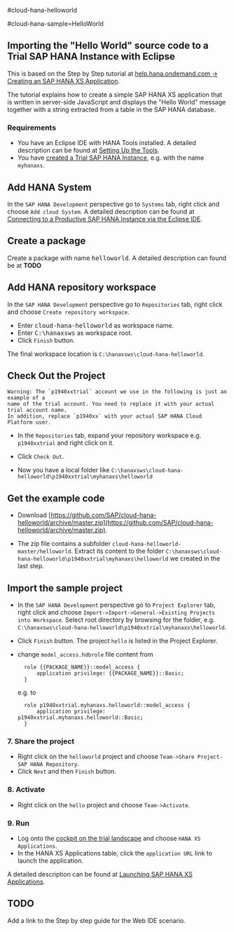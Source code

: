 #cloud-hana-helloworld

 #cloud-hana-sample=HelloWorld

## Importing the "Hello World" source code to a Trial SAP HANA Instance with Eclipse

This is based on the Step by Step tutorial at [help.hana.ondemand.com -> Creating an SAP HANA XS Application](https://help.hana.ondemand.com/help/frameset.htm?3762b229a4074fc59ac6a9ee7404f8c9.html).

The tutorial explains how to create a simple SAP HANA XS application that is written in server-side JavaScript and displays the "Hello World" message together with a string extracted from a table in the SAP HANA database.

### Requirements

- You have an Eclipse IDE with HANA Tools installed. A detailed description can be found at [Setting Up the Tools](https://help.hana.ondemand.com/help/frameset.htm?b0e351ada628458cb8906f55bcac4755.html).
- You have [created a Trial SAP HANA Instance](https://help.hana.ondemand.com/help/frameset.htm?1a597a4505fc4178acf2232ee0fda081.html), e.g. with the name `myhanaxs`.

## Add HANA System

In the `SAP HANA Development` perspective go to `Systems` tab, right click and choose `Add cloud System`. A detailed description can be found at [Connecting to a Productive SAP HANA Instance via the Eclipse IDE](https://help.hana.ondemand.com/help/frameset.htm?4efc124a0ccc42b3b502ad3a3908d23d.html).

## Create a package
Create a package with name <kbd>helloworld</kbd>. A detailed description can found be at **TODO**

## Add HANA repository workspace
In the `SAP HANA Development` perspective go to `Repositories` tab, right click and choose `Create repository workspace`.

- Enter <kbd>cloud-hana-helloworld</kbd> as workspace name.
- Enter <kbd>C:\hanaxsws</kbd> as workspace root.
- Click `Finish` button.

The final workspace location is `C:\hanaxsws\cloud-hana-helloworld`.

## Check Out the Project
    Warning: The `p1940xxtrial` account we use in the following is just an example of a
    name of the trial account. You need to replace it with your actual trial account name.
    In addition, replace `p1940xx` with your actual SAP HANA Cloud Platform user.

- In the `Repositories` tab, expand your repository workspace e.g. `p1940xxtrial` and right click on it.
- Click `Check Out`.

- Now you have a local folder like `C:\hanaxsws\cloud-hana-helloworld\p1940xxtrial\myhanaxs\helloworld`

## Get the example code
- Download [https://github.com/SAP/cloud-hana-helloworld/archive/master.zip](https://github.com/SAP/cloud-hana-helloworld/archive/master.zip).

- The zip file contains a subfolder `cloud-hana-helloworld-master/helloworld`. Extract its content to the folder `C:\hanaxsws\cloud-hana-helloworld\p1940xxtrial\myhanaxs\helloworld` we created in the last step.

## Import the sample project
- In the `SAP HANA Development` perspective go to `Project Explorer` tab, right click and choose `Import->Import->General->Existing Projects into Workspace`.
Select root directory by browsing for the folder, e.g. `C:\hanaxsws\cloud-hana-helloworld\p1940xxtrial\myhanaxs\helloworld`.
- Click `Finish` button.
The project `hello` is listed in the Project Explorer.

- change `model_access.hdbrole` file content from

        role {{PACKAGE_NAME}}::model_access {
            application privilege: {{PACKAGE_NAME}}::Basic;
        }
    e.g. to

        role p1940xxtrial.myhanaxs.helloworld::model_access {
            application privilege: p1940xxtrial.myhanaxs.helloworld::Basic;
        }


### 7. Share the project
- Right click on the `helloworld` project and choose `Team->Share Project-SAP HANA Repository`.
- Click `Next` and then `Finish` button.

### 8. Activate
- Right click on the `hello` project and choose `Team->Activate`.

### 9. Run
- Log onto the [cockpit on the trial landscape](https://account.hanatrial.ondemand.com/cockpit) and choose `HANA XS Applications`.
- In the HANA XS Applications table, click the `application URL` link to launch the application.

A detailed description can be found at [Launching SAP HANA XS Applications](https://help.hana.ondemand.com/help/frameset.htm?46623ae2a51149df93bda2ed325892c6.html).


## TODO
Add a link to the Step by step guide for the Web IDE scenario.
